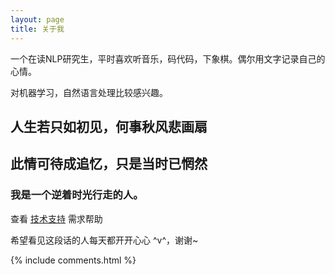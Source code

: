 ```yaml
---
layout: page
title: 关于我 
---
```


一个在读NLP研究生，平时喜欢听音乐，码代码，下象棋。偶尔用文字记录自己的心情。

对机器学习，自然语言处理比较感兴趣。

<h2> 人生若只如初见，何事秋风悲画扇 </h2>  

<h2> 此情可待成追忆，只是当时已惘然 </h2>


<!-- 博客源码在 <a target="_blank" href='https://github.com/topbookcc/topbookcc.github.io/'>Github</a> 上，你的 Star 是我更新的动力，谢谢~ -->


<h3> 我是一个逆着时光行走的人。 </h3>  

查看 [技术支持](https://leopardpan.cn/support/) 需求帮助

希望看见这段话的人每天都开开心心 ^v^，谢谢~

{% include comments.html %}

